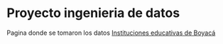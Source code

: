 # Proyecto ingenieria de datos
Pagina donde se tomaron los datos
[Instituciones educativas de Boyacá  ](https://www.datos.gov.co/Ciencia-Tecnolog-a-e-Innovaci-n/INSTITUCIONES-EDUCATIVAS-OFICIALES-DE-MUNICIPIOS-D/xrdq-pb8b/about_data)


